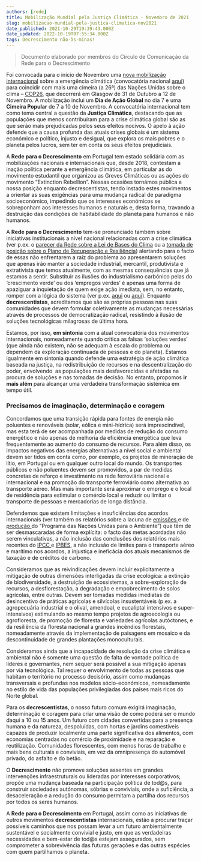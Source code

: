 ```yaml
---
authors: [rede]
title: Mobilização Mundial pela Justiça Climática - Novembro de 2021
slug: mobilizacao-mundial-pela-justica-climatica-nov2021
date_published: 2021-10-29T19:39:43.000Z
date_updated: 2022-10-19T07:55:34.000Z
tags: Decrescimento não-às-minas!
---
```

> Documento elaborado por membros do Círculo de Comunicação da Rede para o Decrescimento

Foi convocada para o início de Novembro uma [nova mobilização internacional](https://cop26coalition.org/gda/) sobre a emergência climática 	(convocatória nacional [aqui](https://salvaroclima.pt/)) para coincidir com mais uma cimeira (a 26ª) das Nações Unidas sobre o clima – [COP26](https://ukcop26.org/), que decorrerá em Glasgow de 31 de Outubro a 12 de Novembro. A mobilização inclui um **Dia de Ação Global** no dia 7 e uma **Cimeira Popular** de 7 a 10 de Novembro. A convocatória internacional tem como tema central a questão da **Justiça Climática**, destacando que as populações que menos contribuíram para a crise climática global são as que serão mais prejudicadas pelos seus efeitos nocivos. O apelo à ação defende que a causa profunda das atuais crises globais é um sistema económico e político, injusto e desigual, que explora os mais pobres e o planeta pelos lucros, sem ter em conta os seus efeitos prejudiciais.

A **Rede para o Decrescimento** em Portugal tem estado solidária com as mobilizações nacionais e internacionais que, desde 2018, contestam a inação política perante a emergência climática, em particular as do movimento estudantil que organizou as Greves Climáticas ou as ações do movimento “Extinction Rebellion”. Nessas ocasiões tornámos pública a nossa posição enquanto decrescentistas, tendo instado estes movimentos a orientar as suas exigências para uma mudança radical de paradigma socioeconómico, impedindo que os interesses económicos se sobreponham aos interesses humanos e naturais e, desta forma, travando a destruição das condições de habitabilidade do planeta para humanos e não humanos.

A **Rede para o Decrescimento** tem-se pronunciado também sobre iniciativas institucionais a nível nacional relacionadas com a crise climática (ver p.ex. o [parecer da Rede sobre a Lei de Bases do Clima](https://www.decrescimento.pt/posts/parecer-as-leis-de-base-do-clima/) ou a [tomada de posição sobre o Plano de Recuperação e Resiliência](https://www.decrescimento.pt/posts/o-plano-de-recuperacao-e-resiliencia-da-pseudo-consulta-publica-a-falta-de-coragem-para-imaginar-um-futuro-diferente/)) alertando para o facto de essas não enfrentarem a raíz do problema ao apresentarem soluções que apenas irão manter a sociedade industrial, mercantil, produtivista e extrativista que temos atualmente, com as mesmas consequências que já estamos a sentir. Substituir as ilusões do industrialismo carbónico pelas do ‘crescimento verde’ ou dos ‘empregos verdes’ é apenas uma forma de apaziguar a inquietação de quem exige ação imediata, sem, no entanto, romper com a lógica do sistema (ver p.ex. [aqui](https://www.decrescimento.pt/posts/nao-tenhamos-ilusoes-quanto-ao-capitalismo-verde-precisamos-de-uma-visao-de-decrescimento/) ou [aqui](https://www.decrescimento.pt/posts/novo-pacto-verde-solucao-milagrosa-para-todos-os-males/)). Enquanto **decrescentistas**, acreditamos que são as próprias pessoas nas suas comunidades que devem formular coletivamente as mudanças necessárias através de processos de democratização radical, resistindo à ilusão de soluções tecnológicas milagrosas de última hora.

Estamos, por isso, **em sintonia** com a atual convocatória dos movimentos internacionais, nomeadamente quando critica as falsas ‘soluções verdes’ (que ainda não existem, não se adequam à escala do problema ou dependem da exploração continuada de pessoas e do planeta). Estamos igualmente em sintonia quando defende uma estratégia de ação climática baseada na justiça, na redistribuição de recursos e na descentralização do poder, envolvendo  as populações mais desfavorecidas e afetadas na procura de soluções e nas tomadas de decisão. No entanto, propomos **ir mais além** para alcançar uma verdadeira transformação sistémica em tempo útil.

### Precisamos de imaginação, determinação e coragem

Concordamos que uma transição rápida para fontes de energia não poluentes e renováveis (solar, eólica e mini-hídrica) será imprescindível, mas esta terá de ser acompanhada por medidas de redução do consumo energético e não apenas de melhoria da eficiência energética que leva frequentemente ao aumento do consumo de recursos. Para além disso, os impactos negativos das energias alternativas a nível social e ambiental devem ser tidos em conta como, por exemplo, os projetos de mineração de lítio, em Portugal ou em qualquer outro local do mundo. Os transportes públicos e não poluentes devem ser promovidos, a par de medidas concretas de reforço e investimento na rede ferroviária nacional e internacional e na promoção do transporte ferroviário como alternativa ao transporte aéreo. Mas mais importante será aproximar o emprego e o local de residência para estimular o comércio local e reduzir ou limitar o transporte de pessoas e mercadorias de longa distância.

Defendemos que existem limitações e insuficiências dos acordos internacionais (ver também os relatórios sobre a lacuna de [emissões ](https://www.unep.org/resources/emissions-gap-report-2021)e de [produção ](https://www.unep.org/resources/report/2021-production-gap-report)do “Programa das Nações Unidas para o Ambiente”) que têm de ser desmascaradas de forma explícita: o facto das metas acordadas não serem vinculativas, a não inclusão das conclusões dos relatórios mais recentes do [IPCC ](https://www.ipcc.ch/report/sixth-assessment-report-working-group-i/)e [IPBES](https://ipbes.net/events/launch-ipbes-ipcc-co-sponsored-workshop-report-biodiversity-and-climate-change), a não inclusão de limites para o transporte aéreo e marítimo nos acordos, a injustiça e ineficácia dos atuais mecanismos de taxação e de créditos de carbono.

Consideramos que as reivindicações devem incluir explicitamente a mitigação de outras dimensões interligadas da crise ecológica: a extinção de biodiversidade, a destruição de ecossistemas, a sobre-exploração de recursos, a desflorestação, a degradação e empobrecimento de solos agrícolas, entre outras. Devem ser tomadas medidas imediatas de desincentivo de práticas agrícolas e silvícolas insustentáveis (p.ex. a agropecuária industrial e o olival, amendoal, e eucaliptal intensivos e super-intensivos) estimulando ao mesmo tempo projetos de agroecologia ou agrofloresta, de promoção de floresta e variedades agrícolas autóctones, e da resiliência da floresta nacional a grandes incêndios florestais, nomeadamente através da implementação de paisagens em mosaico e da descontinuidade de grandes plantações monoculturais.

Consideramos ainda que a incapacidade de resolução da crise climática e ambiental não é somente uma questão de falta de vontade política de líderes e governantes, nem sequer será possível a sua mitigação apenas por via tecnológica. Tal requer o envolvimento de todas as pessoas que habitam o território no processo decisório, assim como mudanças transversais e profundas nos modelos sócio-económicos, nomeadamente no estilo de vida das populações privilegiadas dos países mais ricos do Norte global.

Para os **decrescentistas**, o nosso futuro comum exigirá imaginação, determinação e coragem para criar uma visão de como poderá ser o mundo daqui a 10 ou 15 anos. Um futuro com cidades convertidas para a presença humana e da natureza, despoluídas, com hortas e jardins comestíveis capazes de produzir localmente uma parte significativa dos alimentos, com economias centradas no comércio de proximidade e na reparação e reutilização. Comunidades florescentes, com menos horas de trabalho e mais bens culturais e conviviais, em vez da omnipresença do automóvel privado, do asfalto e do betão.

O **Decrescimento** não promove soluções assentes em grandes intervenções infraestruturais ou lideradas por interesses corporativos; propõe uma mudança baseada na participação política de tod@s, para construir sociedades autónomas, sóbrias e conviviais, onde a suficiência, a desaceleração e a redução do consumo permitam a partilha dos recursos por todos os seres humanos.

A **Rede para o Decrescimento** em Portugal, assim como as iniciativas de outros movimentos **decrescentistas** internacionais, estão a procurar traçar possíveis caminhos que nos possam levar a um futuro ambientalmente sustentável e socialmente convivial e justo, em que as verdadeiras necessidades e bem-estar de tod@s estejam assegurados, sem comprometer a sobrevivência das futuras gerações e das outras espécies com quem partilhamos o planeta.
